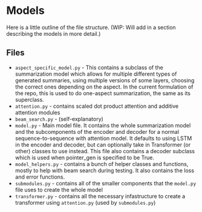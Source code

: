 # Models

Here is a little outline of the file structure.  (WIP: Will add in a section describing the models in more detail.)

## Files

- `aspect_specific_model.py` - This contains a subclass of the summarization model which allows for multiple different types of generated summaries, using multiple versions of some layers, choosing the correct ones depending on the aspect.  In the current formulation of the repo, this is used to do one-aspect summarization, the same as its superclass.
- `attention.py` - contains scaled dot product attention and additive attention modules
- `beam_search.py` - (self-explanatory)
- `model.py` - Main model file.  It contains the whole summarization model and the subcomponents of the encoder and decoder for a normal sequence-to-sequence with attention model.  It defaults to using LSTM in the encoder and decoder, but can optionally take in Transformer (or other) classes to use instead.  This file also contains a decoder subclass which is used when pointer_gen is specified to be True.
- `model_helpers.py` - contains a bunch of helper classes and functions, mostly to help with beam search during testing.  It also contains the loss and error functions.
- `submodules.py` - contains all of the smaller components that the `model.py` file uses to create the whole model
- `transformer.py` - contains all the necessary infastructure to create a transformer using `attention.py` (used by `submodules.py`)
